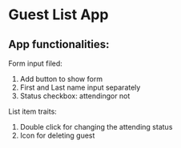 # Guest List App

## App functionalities:

Form input filed:

1. Add button to show form
2. First and Last name input separately
3. Status checkbox: attendingor not

List item traits:

1. Double click for changing the attending status
2. Icon for deleting guest
